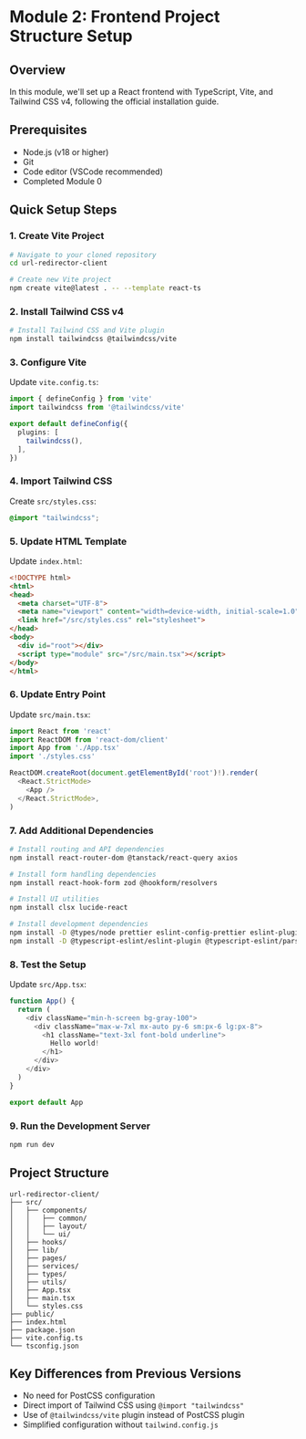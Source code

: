 # Module 2: Frontend Project Structure Setup

## Overview
In this module, we'll set up a React frontend with TypeScript, Vite, and Tailwind CSS v4, following the official installation guide.

## Prerequisites
- Node.js (v18 or higher)
- Git
- Code editor (VSCode recommended)
- Completed Module 0

## Quick Setup Steps

### 1. Create Vite Project
```bash
# Navigate to your cloned repository
cd url-redirector-client

# Create new Vite project
npm create vite@latest . -- --template react-ts
```

### 2. Install Tailwind CSS v4
```bash
# Install Tailwind CSS and Vite plugin
npm install tailwindcss @tailwindcss/vite
```

### 3. Configure Vite
Update `vite.config.ts`:
```typescript
import { defineConfig } from 'vite'
import tailwindcss from '@tailwindcss/vite'

export default defineConfig({
  plugins: [
    tailwindcss(),
  ],
})
```

### 4. Import Tailwind CSS
Create `src/styles.css`:
```css
@import "tailwindcss";
```

### 5. Update HTML Template
Update `index.html`:
```html
<!DOCTYPE html>
<html>
<head>
  <meta charset="UTF-8">
  <meta name="viewport" content="width=device-width, initial-scale=1.0">
  <link href="/src/styles.css" rel="stylesheet">
</head>
<body>
  <div id="root"></div>
  <script type="module" src="/src/main.tsx"></script>
</body>
</html>
```

### 6. Update Entry Point
Update `src/main.tsx`:
```typescript
import React from 'react'
import ReactDOM from 'react-dom/client'
import App from './App.tsx'
import './styles.css'

ReactDOM.createRoot(document.getElementById('root')!).render(
  <React.StrictMode>
    <App />
  </React.StrictMode>,
)
```

### 7. Add Additional Dependencies
```bash
# Install routing and API dependencies
npm install react-router-dom @tanstack/react-query axios

# Install form handling dependencies
npm install react-hook-form zod @hookform/resolvers

# Install UI utilities
npm install clsx lucide-react

# Install development dependencies
npm install -D @types/node prettier eslint-config-prettier eslint-plugin-prettier
npm install -D @typescript-eslint/eslint-plugin @typescript-eslint/parser
```

### 8. Test the Setup
Update `src/App.tsx`:
```typescript
function App() {
  return (
    <div className="min-h-screen bg-gray-100">
      <div className="max-w-7xl mx-auto py-6 sm:px-6 lg:px-8">
        <h1 className="text-3xl font-bold underline">
          Hello world!
        </h1>
      </div>
    </div>
  )
}

export default App
```

### 9. Run the Development Server
```bash
npm run dev
```

## Project Structure
```
url-redirector-client/
├── src/
│   ├── components/
│   │   ├── common/
│   │   ├── layout/
│   │   └── ui/
│   ├── hooks/
│   ├── lib/
│   ├── pages/
│   ├── services/
│   ├── types/
│   ├── utils/
│   ├── App.tsx
│   ├── main.tsx
│   └── styles.css
├── public/
├── index.html
├── package.json
├── vite.config.ts
└── tsconfig.json
```

## Key Differences from Previous Versions
- No need for PostCSS configuration
- Direct import of Tailwind CSS using `@import "tailwindcss"`
- Use of `@tailwindcss/vite` plugin instead of PostCSS plugin
- Simplified configuration without `tailwind.config.js`
